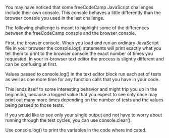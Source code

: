 You may have noticed that some freeCodeCamp JavaScript challenges include their own console. This console behaves a little differently than the browser console you used in the last challenge.

The following challenge is meant to highlight some of the differences between the freeCodeCamp console and the browser console.

First, the browser console. When you load and run an ordinary JavaScript file in your browser the console.log() statements will print exactly what you tell them to print to the browser console the exact number of times you requested. In your in-browser text editor the process is slightly different and can be confusing at first.

Values passed to console.log() in the text editor block run each set of tests as well as one more time for any function calls that you have in your code.

This lends itself to some interesting behavior and might trip you up in the beginning, because a logged value that you expect to see only once may print out many more times depending on the number of tests and the values being passed to those tests.

If you would like to see only your single output and not have to worry about running through the test cycles, you can use console.clear().


Use console.log() to print the variables in the code where indicated.
